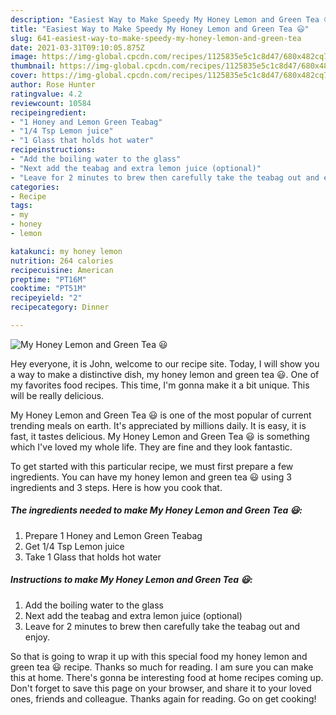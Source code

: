 ```yaml
---
description: "Easiest Way to Make Speedy My Honey Lemon and Green Tea 😃"
title: "Easiest Way to Make Speedy My Honey Lemon and Green Tea 😃"
slug: 641-easiest-way-to-make-speedy-my-honey-lemon-and-green-tea
date: 2021-03-31T09:10:05.875Z
image: https://img-global.cpcdn.com/recipes/1125835e5c1c8d47/680x482cq70/my-honey-lemon-and-green-tea-recipe-main-photo.jpg
thumbnail: https://img-global.cpcdn.com/recipes/1125835e5c1c8d47/680x482cq70/my-honey-lemon-and-green-tea-recipe-main-photo.jpg
cover: https://img-global.cpcdn.com/recipes/1125835e5c1c8d47/680x482cq70/my-honey-lemon-and-green-tea-recipe-main-photo.jpg
author: Rose Hunter
ratingvalue: 4.2
reviewcount: 10584
recipeingredient:
- "1 Honey and Lemon Green Teabag"
- "1/4 Tsp Lemon juice"
- "1 Glass that holds hot water"
recipeinstructions:
- "Add the boiling water to the glass"
- "Next add the teabag and extra lemon juice (optional)"
- "Leave for 2 minutes to brew then carefully take the teabag out and enjoy."
categories:
- Recipe
tags:
- my
- honey
- lemon

katakunci: my honey lemon 
nutrition: 264 calories
recipecuisine: American
preptime: "PT16M"
cooktime: "PT51M"
recipeyield: "2"
recipecategory: Dinner

---
```



![My Honey Lemon and Green Tea 😃](https://img-global.cpcdn.com/recipes/1125835e5c1c8d47/680x482cq70/my-honey-lemon-and-green-tea-recipe-main-photo.jpg)

Hey everyone, it is John, welcome to our recipe site. Today, I will show you a way to make a distinctive dish, my honey lemon and green tea 😃. One of my favorites food recipes. This time, I'm gonna make it a bit unique. This will be really delicious.

My Honey Lemon and Green Tea 😃 is one of the most popular of current trending meals on earth. It's appreciated by millions daily. It is easy, it is fast, it tastes delicious. My Honey Lemon and Green Tea 😃 is something which I've loved my whole life. They are fine and they look fantastic.




To get started with this particular recipe, we must first prepare a few ingredients. You can have my honey lemon and green tea 😃 using 3 ingredients and 3 steps. Here is how you cook that.

<!--inarticleads1-->

##### The ingredients needed to make My Honey Lemon and Green Tea 😃:

1. Prepare 1 Honey and Lemon Green Teabag
1. Get 1/4 Tsp Lemon juice
1. Take 1 Glass that holds hot water




<!--inarticleads2-->

##### Instructions to make My Honey Lemon and Green Tea 😃:

1. Add the boiling water to the glass
1. Next add the teabag and extra lemon juice (optional)
1. Leave for 2 minutes to brew then carefully take the teabag out and enjoy.




So that is going to wrap it up with this special food my honey lemon and green tea 😃 recipe. Thanks so much for reading. I am sure you can make this at home. There's gonna be interesting food at home recipes coming up. Don't forget to save this page on your browser, and share it to your loved ones, friends and colleague. Thanks again for reading. Go on get cooking!
